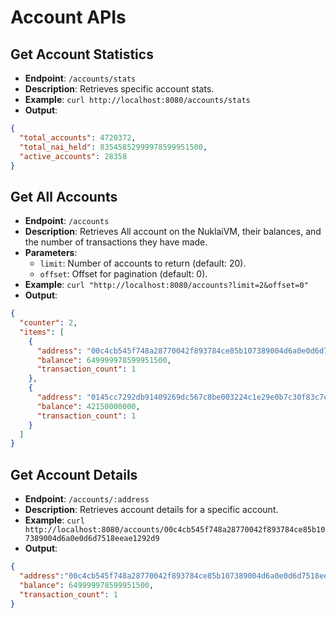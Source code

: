 # Account APIs

## Get Account Statistics

- **Endpoint**: `/accounts/stats`
- **Description**: Retrieves specific account stats.
- **Example**: `curl http://localhost:8080/accounts/stats`
- **Output**:

```json
{
  "total_accounts": 4720372,
  "total_nai_held": 83545852999978599951500,
  "active_accounts": 28358
}
```

## Get All Accounts

- **Endpoint**: `/accounts`
- **Description**: Retrieves All account on the NuklaiVM, their balances, and the number of transactions they have made.
- **Parameters**:
  - `limit`: Number of accounts to return (default: 20).
  - `offset`: Offset for pagination (default: 0).
- **Example**: `curl "http://localhost:8080/accounts?limit=2&offset=0"`
- **Output**:

```json
{
  "counter": 2,
  "items": [
    {
      "address": "00c4cb545f748a28770042f893784ce85b107389004d6a0e0d6d7518eeae1292d9",
      "balance": 649999978599951500,
      "transaction_count": 1
    },
    {
      "address": "0145cc7292db91409269dc567c8be003224c1e29e0b7c30f83c7e93992a29ef700",
      "balance": 42150000000,
      "transaction_count": 1
    }
  ]
}
```

## Get Account Details

- **Endpoint**: `/accounts/:address`
- **Description**: Retrieves account details for a specific account.
- **Example**: `curl http://localhost:8080/accounts/00c4cb545f748a28770042f893784ce85b107389004d6a0e0d6d7518eeae1292d9`
- **Output**:

```json
{
  "address":"00c4cb545f748a28770042f893784ce85b107389004d6a0e0d6d7518eeae1292d9",
  "balance": 649999978599951500,
  "transaction_count": 1
}
```
